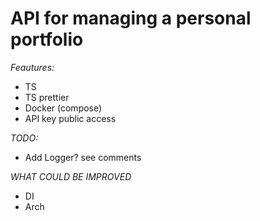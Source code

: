 # API for managing a personal portfolio

_Feautures:_

- TS
- TS prettier
- Docker (compose)
- API key public access

_TODO:_

- Add Logger? see comments

_WHAT COULD BE IMPROVED_

- DI
- Arch